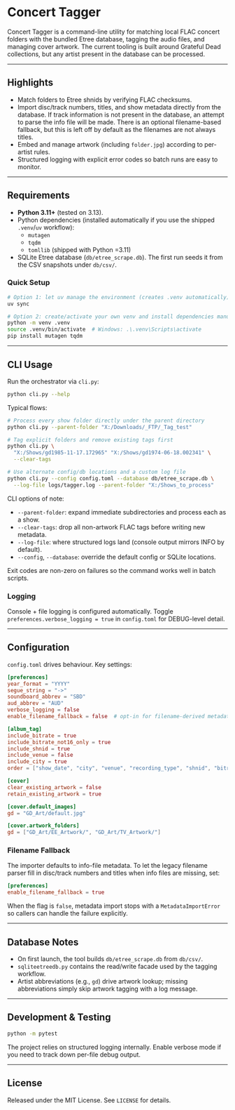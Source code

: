 # Concert Tagger

Concert Tagger is a command-line utility for matching local FLAC concert folders with the bundled Etree database, tagging the audio files, and managing cover artwork. The current tooling is built around Grateful Dead collections, but any artist present in the database can be processed.

---

## Highlights
- Match folders to Etree shnids by verifying FLAC checksums.
- Import disc/track numbers, titles, and show metadata directly from the database. If track information is not present in the database, an attempt to parse the info file will be made. There is an optional filename-based fallback, but this is left off by default as the filenames are not always titles.
- Embed and manage artwork (including `folder.jpg`) according to per-artist rules.
- Structured logging with explicit error codes so batch runs are easy to monitor.

---

## Requirements
- **Python 3.11+** (tested on 3.13).
- Python dependencies (installed automatically if you use the shipped `.venv`/`uv` workflow):
  - `mutagen`
  - `tqdm`
  - `tomllib` (shipped with Python =3.11)
- SQLite Etree database (`db/etree_scrape.db`). The first run seeds it from the CSV snapshots under `db/csv/`.

### Quick Setup
```bash
# Option 1: let uv manage the environment (creates .venv automatically)
uv sync

# Option 2: create/activate your own venv and install dependencies manually
python -m venv .venv
source .venv/bin/activate  # Windows: .\.venv\Scripts\activate
pip install mutagen tqdm
```

---

## CLI Usage
Run the orchestrator via `cli.py`:

```bash
python cli.py --help
```

Typical flows:

```bash
# Process every show folder directly under the parent directory
python cli.py --parent-folder "X:/Downloads/_FTP/_Tag_test"

# Tag explicit folders and remove existing tags first
python cli.py \
  "X:/Shows/gd1985-11-17.172965" "X:/Shows/gd1974-06-18.002341" \
  --clear-tags

# Use alternate config/db locations and a custom log file
python cli.py --config config.toml --database db/etree_scrape.db \
  --log-file logs/tagger.log --parent-folder "X:/Shows_to_process"
```

CLI options of note:
- `--parent-folder`: expand immediate subdirectories and process each as a show.
- `--clear-tags`: drop all non-artwork FLAC tags before writing new metadata.
- `--log-file`: where structured logs land (console output mirrors INFO by default).
- `--config`, `--database`: override the default config or SQLite locations.

Exit codes are non-zero on failures so the command works well in batch scripts.

### Logging
Console + file logging is configured automatically. Toggle `preferences.verbose_logging = true` in `config.toml` for DEBUG-level detail.

---

## Configuration
`config.toml` drives behaviour. Key settings:

```toml
[preferences]
year_format = "YYYY"
segue_string = "->"
soundboard_abbrev = "SBD"
aud_abbrev = "AUD"
verbose_logging = false
enable_filename_fallback = false  # opt-in for filename-derived metadata

[album_tag]
include_bitrate = true
include_bitrate_not16_only = true
include_shnid = true
include_venue = false
include_city = true
order = ["show_date", "city", "venue", "recording_type", "shnid", "bitrate"]

[cover]
clear_existing_artwork = false
retain_existing_artwork = true

[cover.default_images]
gd = "GD_Art/default.jpg"

[cover.artwork_folders]
gd = ["GD_Art/EE_Artwork/", "GD_Art/TV_Artwork/"]
```

### Filename Fallback
The importer defaults to info-file metadata. To let the legacy filename parser fill in disc/track numbers and titles when info files are missing, set:

```toml
[preferences]
enable_filename_fallback = true
```

When the flag is `false`, metadata import stops with a `MetadataImportError` so callers can handle the failure explicitly.

---

## Database Notes
- On first launch, the tool builds `db/etree_scrape.db` from `db/csv/`.
- `sqliteetreedb.py` contains the read/write facade used by the tagging workflow.
- Artist abbreviations (e.g., `gd`) drive artwork lookup; missing abbreviations simply skip artwork tagging with a log message.

---

## Development & Testing
```bash
python -m pytest
```

The project relies on structured logging internally. Enable verbose mode if you need to track down per-file debug output.

---

## License
Released under the MIT License. See `LICENSE` for details.



